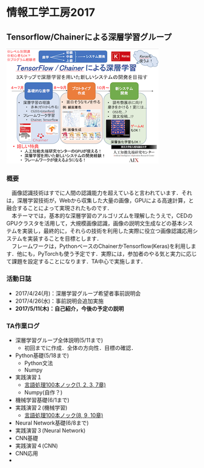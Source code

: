 # 情報工学工房2017
## Tensorflow/Chainerによる深層学習グループ
<p><img src=image/abstract.png width="400px"></p>

### 概要
　画像認識技術はすでに人間の認識能力を超えていると言われています．それは，深層学習技術が，Webから収集した大量の画像，GPUによる高速計算，と融合することによって実現されたものです．  
　本テーマでは，基本的な深層学習のアルゴリズムを理解したうえで，CEDのGPUクラスタを活用して，大規模画像認識，画像の説明文生成などの基本システムを実装し，最終的に，それらの技術を利用した実際に役立つ画像認識応用システムを実装することを目標とします．  
　フレームワークは，PythonベースのChainerかTensorflow(Keras)を利用します．他にも，PyTorchも使う予定です．実際には，参加者のやる気と実力に応じて課題を設定することになります．TA中心で実施します．


### 活動日誌
- 2017/4/24(月)：深層学習グループ希望者事前説明会
- 2017/4/26(水)：事前説明会追加実施
- **2017/5/11(木)：自己紹介，今後の予定の説明**

### TA作業ログ
- 深層学習グループ全体説明(5/11まで)
  - 初回までに作成．全体の方向性．目標の確認．
- Python基礎(5/18まで)
  - Python文法
  - Numpy
- 実践演習１
  - [言語処理100本ノック(1, 2, 3, 7章)](http://www.cl.ecei.tohoku.ac.jp/nlp100/)
  - Numpy(自作？)
- 機械学習基礎(6/1まで)
- 実践演習２(機械学習)
  - [言語処理100本ノック(8, 9, 10章)](http://www.cl.ecei.tohoku.ac.jp/nlp100/)
- Neural Network基礎(6/8まで)
- 実践演習３(Neural Network)
- CNN基礎
- 実践演習４(CNN)
- CNN応用
-
